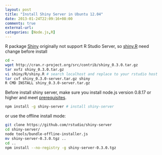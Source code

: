 ```yaml
---
layout: post
title: "Install Shiny Server in Ubuntu 12.04"
date: 2013-01-24T22:09:16+08:00
comments: true
external-url:
categories: [Node.js,R]
---
```

R package [Shiny](http://cran.r-project.org/web/packages/shiny/index.html) originally not support R Studio Server, so [shiny.R](https://github.com/rstudio/shiny/raw/master/R/shiny.R) need change before install

```bash install shiny package for R Studio
cd ~
wget http://cran.r-project.org/src/contrib/shiny_0.3.0.tar.gz
tar xvfz shiny_0.3.0.tar.gz
vi shiny/R/shiny.R # search localhost and replace to your rstudio host name
tar cvf shiny_0.3.0-server.tar.gz shiny
R CMD INSTALL shiny_0.3.0-server.tar.gz
```

Before install shiny server, make sure you install node.js version 0.8.17 or higher and meet [prerequisites](https://github.com/rstudio/shiny-server#prerequisites).

```bash install shiny-server
npm install -g shiny-server # install shiny-server
```

or use the offline install mode:

```bash
git clone https://github.com/rstudio/shiny-server
cd shiny-server/
node tools/bundle-offline-installer.js
mv shiny-server-0.3.0.tgz ..
cd ..
npm install --no-registry -g shiny-server-0.3.0.tgz
```